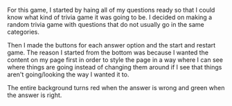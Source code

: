 For this game, I started by haing all of my questions ready so that I could know what kind of trivia game it was going to be. I decided on making a random trivia game with questions that do not usually go in the same categories.

Then I made the buttons for each answer option and the start and restart game. The reason I started from the bottom was because I wanted the content on my page first in order to style the page in a way where I can see where things are going instead of changing them around if I see that things aren't going/looking the way I wanted it to.


The entire background turns red when the answer is wrong and green when the answer is right.